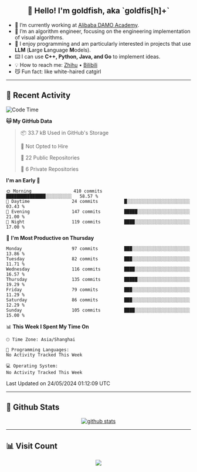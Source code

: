 
<h2 align="center">👋 Hello! I'm goldfish, aka `goldfis[h]+`</h2>

- 📍 I’m currently working at [Alibaba DAMO Academy](https://damo.alibaba.com/).  
- 🌱 I’m an algorithm engineer, focusing on the engineering implementation of visual algorithms.  
- 💬 I enjoy programming and am particularly interested in projects that use **LLM** (**L**arge **L**anguage **M**odels).   
- ⌨️ I can use **C++, Python, Java, and Go** to implement ideas.  
- 💡 How to reach me: [Zhihu](https://www.zhihu.com/people/goldfishh) • [Bilibili](https://space.bilibili.com/11349246)  
- 😼 Fun fact: like white-haired catgirl  

-------

## 🔧 Recent Activity

<!--START_SECTION:waka-->
![Code Time](http://img.shields.io/badge/Code%20Time-85%20hrs%2024%20mins-blue)

**🐱 My GitHub Data** 

> 📦 33.7 kB Used in GitHub's Storage 
 > 
> 🚫 Not Opted to Hire
 > 
> 📜 22 Public Repositories 
 > 
> 🔑 6 Private Repositories 
 > 
**I'm an Early 🐤** 

```text
🌞 Morning                410 commits         ███████████████░░░░░░░░░░   58.57 % 
🌆 Daytime                24 commits          █░░░░░░░░░░░░░░░░░░░░░░░░   03.43 % 
🌃 Evening                147 commits         █████░░░░░░░░░░░░░░░░░░░░   21.00 % 
🌙 Night                  119 commits         ████░░░░░░░░░░░░░░░░░░░░░   17.00 % 
```
📅 **I'm Most Productive on Thursday** 

```text
Monday                   97 commits          ███░░░░░░░░░░░░░░░░░░░░░░   13.86 % 
Tuesday                  82 commits          ███░░░░░░░░░░░░░░░░░░░░░░   11.71 % 
Wednesday                116 commits         ████░░░░░░░░░░░░░░░░░░░░░   16.57 % 
Thursday                 135 commits         █████░░░░░░░░░░░░░░░░░░░░   19.29 % 
Friday                   79 commits          ███░░░░░░░░░░░░░░░░░░░░░░   11.29 % 
Saturday                 86 commits          ███░░░░░░░░░░░░░░░░░░░░░░   12.29 % 
Sunday                   105 commits         ████░░░░░░░░░░░░░░░░░░░░░   15.00 % 
```


📊 **This Week I Spent My Time On** 

```text
🕑︎ Time Zone: Asia/Shanghai

💬 Programming Languages: 
No Activity Tracked This Week

💻 Operating System: 
No Activity Tracked This Week
```


 Last Updated on 24/05/2024 01:12:09 UTC
<!--END_SECTION:waka-->

-------

## 📆 Github Stats

<p align="center">
    <a href="https://github.com/anuraghazra/github-readme-stats">
      <img src="https://github-readme-stats.vercel.app/api?username=goldfishh&show_icons=true&theme=dracula" alt="github stats" />
    </a>
</p>

-------

## 📊 Visit Count

<p align="center">
  <a href="https://count.getloli.com/"><img src="https://count.getloli.com/get/@:goldfishh?theme=rule34"></a>
</p>
